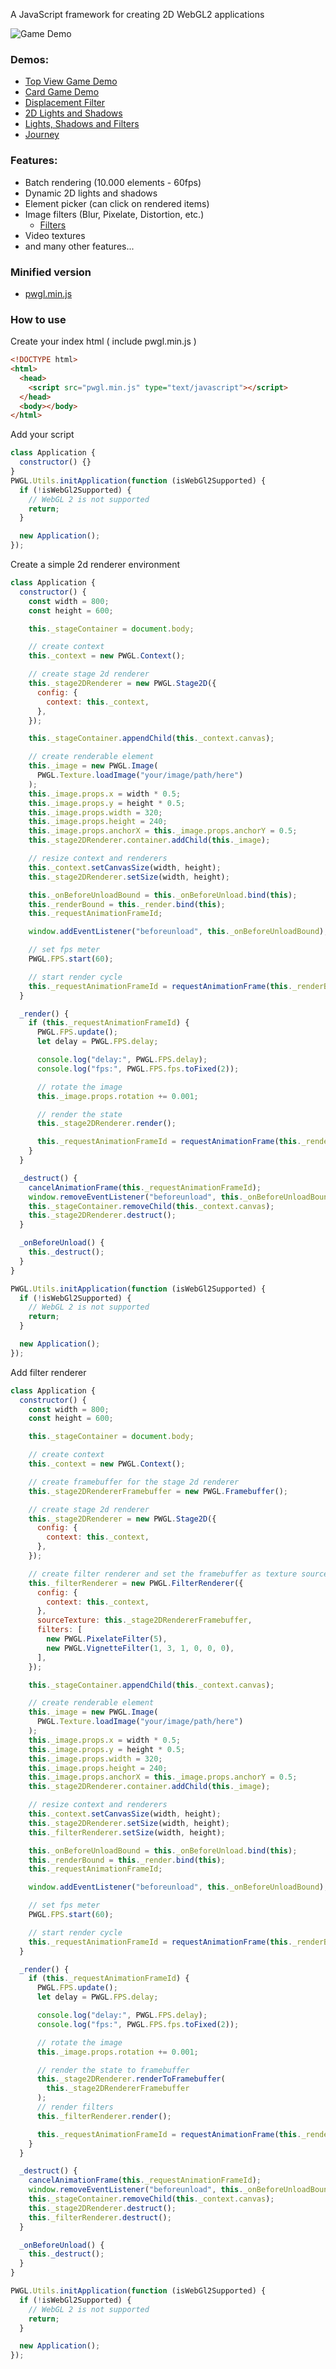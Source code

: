 A JavaScript framework for creating 2D WebGL2 applications

![Game Demo](https://github.com/asjs-dev/pwgl/blob/main/docs/assets/game.jpg?raw=true)

### Demos:

- [Top View Game Demo](https://asjs-dev.github.io/pwgl/example/shGameDemo.html)
- [Card Game Demo](https://asjs-dev.github.io/pwgl/example/cardGameDemo.html)
- [Displacement Filter](https://asjs-dev.github.io/pwgl/example/rainDropsDemo.html)
- [2D Lights and Shadows](https://asjs-dev.github.io/pwgl/example/lightDemo.html)
- [Lights, Shadows and Filters](https://asjs-dev.github.io/pwgl/example/boatDemo.html)
- [Journey](https://asjs-dev.github.io/pwgl/example/journeyDemo.html)

### Features:

- Batch rendering (10.000 elements - 60fps)
- Dynamic 2D lights and shadows
- Element picker (can click on rendered items)
- Image filters (Blur, Pixelate, Distortion, etc.)
  - [Filters](https://github.com/asjs-dev/pwgl/blob/main/src/filters)
- Video textures
- and many other features...

### Minified version

- [pwgl.min.js](https://github.com/asjs-dev/pwgl/blob/main/dist/pwgl.min.js)

### How to use

Create your index html ( include pwgl.min.js )

```html
<!DOCTYPE html>
<html>
  <head>
    <script src="pwgl.min.js" type="text/javascript"></script>
  </head>
  <body></body>
</html>
```

Add your script

```javascript
class Application {
  constructor() {}
}
PWGL.Utils.initApplication(function (isWebGl2Supported) {
  if (!isWebGl2Supported) {
    // WebGL 2 is not supported
    return;
  }

  new Application();
});
```

Create a simple 2d renderer environment

```javascript
class Application {
  constructor() {
    const width = 800;
    const height = 600;

    this._stageContainer = document.body;

    // create context
    this._context = new PWGL.Context();

    // create stage 2d renderer
    this._stage2DRenderer = new PWGL.Stage2D({
      config: {
        context: this._context,
      },
    });

    this._stageContainer.appendChild(this._context.canvas);

    // create renderable element
    this._image = new PWGL.Image(
      PWGL.Texture.loadImage("your/image/path/here")
    );
    this._image.props.x = width * 0.5;
    this._image.props.y = height * 0.5;
    this._image.props.width = 320;
    this._image.props.height = 240;
    this._image.props.anchorX = this._image.props.anchorY = 0.5;
    this._stage2DRenderer.container.addChild(this._image);

    // resize context and renderers
    this._context.setCanvasSize(width, height);
    this._stage2DRenderer.setSize(width, height);

    this._onBeforeUnloadBound = this._onBeforeUnload.bind(this);
    this._renderBound = this._render.bind(this);
    this._requestAnimationFrameId;

    window.addEventListener("beforeunload", this._onBeforeUnloadBound);

    // set fps meter
    PWGL.FPS.start(60);

    // start render cycle
    this._requestAnimationFrameId = requestAnimationFrame(this._renderBound);
  }

  _render() {
    if (this._requestAnimationFrameId) {
      PWGL.FPS.update();
      let delay = PWGL.FPS.delay;

      console.log("delay:", PWGL.FPS.delay);
      console.log("fps:", PWGL.FPS.fps.toFixed(2));

      // rotate the image
      this._image.props.rotation += 0.001;

      // render the state
      this._stage2DRenderer.render();

      this._requestAnimationFrameId = requestAnimationFrame(this._renderBound);
    }
  }

  _destruct() {
    cancelAnimationFrame(this._requestAnimationFrameId);
    window.removeEventListener("beforeunload", this._onBeforeUnloadBound);
    this._stageContainer.removeChild(this._context.canvas);
    this._stage2DRenderer.destruct();
  }

  _onBeforeUnload() {
    this._destruct();
  }
}

PWGL.Utils.initApplication(function (isWebGl2Supported) {
  if (!isWebGl2Supported) {
    // WebGL 2 is not supported
    return;
  }

  new Application();
});
```

Add filter renderer

```javascript
class Application {
  constructor() {
    const width = 800;
    const height = 600;

    this._stageContainer = document.body;

    // create context
    this._context = new PWGL.Context();

    // create framebuffer for the stage 2d renderer
    this._stage2DRendererFramebuffer = new PWGL.Framebuffer();

    // create stage 2d renderer
    this._stage2DRenderer = new PWGL.Stage2D({
      config: {
        context: this._context,
      },
    });

    // create filter renderer and set the framebuffer as texture source
    this._filterRenderer = new PWGL.FilterRenderer({
      config: {
        context: this._context,
      },
      sourceTexture: this._stage2DRendererFramebuffer,
      filters: [
        new PWGL.PixelateFilter(5),
        new PWGL.VignetteFilter(1, 3, 1, 0, 0, 0),
      ],
    });

    this._stageContainer.appendChild(this._context.canvas);

    // create renderable element
    this._image = new PWGL.Image(
      PWGL.Texture.loadImage("your/image/path/here")
    );
    this._image.props.x = width * 0.5;
    this._image.props.y = height * 0.5;
    this._image.props.width = 320;
    this._image.props.height = 240;
    this._image.props.anchorX = this._image.props.anchorY = 0.5;
    this._stage2DRenderer.container.addChild(this._image);

    // resize context and renderers
    this._context.setCanvasSize(width, height);
    this._stage2DRenderer.setSize(width, height);
    this._filterRenderer.setSize(width, height);

    this._onBeforeUnloadBound = this._onBeforeUnload.bind(this);
    this._renderBound = this._render.bind(this);
    this._requestAnimationFrameId;

    window.addEventListener("beforeunload", this._onBeforeUnloadBound);

    // set fps meter
    PWGL.FPS.start(60);

    // start render cycle
    this._requestAnimationFrameId = requestAnimationFrame(this._renderBound);
  }

  _render() {
    if (this._requestAnimationFrameId) {
      PWGL.FPS.update();
      let delay = PWGL.FPS.delay;

      console.log("delay:", PWGL.FPS.delay);
      console.log("fps:", PWGL.FPS.fps.toFixed(2));

      // rotate the image
      this._image.props.rotation += 0.001;

      // render the state to framebuffer
      this._stage2DRenderer.renderToFramebuffer(
        this._stage2DRendererFramebuffer
      );
      // render filters
      this._filterRenderer.render();

      this._requestAnimationFrameId = requestAnimationFrame(this._renderBound);
    }
  }

  _destruct() {
    cancelAnimationFrame(this._requestAnimationFrameId);
    window.removeEventListener("beforeunload", this._onBeforeUnloadBound);
    this._stageContainer.removeChild(this._context.canvas);
    this._stage2DRenderer.destruct();
    this._filterRenderer.destruct();
  }

  _onBeforeUnload() {
    this._destruct();
  }
}

PWGL.Utils.initApplication(function (isWebGl2Supported) {
  if (!isWebGl2Supported) {
    // WebGL 2 is not supported
    return;
  }

  new Application();
});
```
